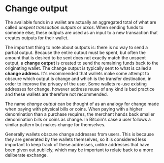 # Change output

The available funds in a wallet are actually an aggregated total of what are called *unspent transaction outputs* or *utxos*. When sending funds to someone else, these outputs are used as an input to a new transaction that creates outputs for their wallet. 

The important thing to note about outputs is: there is no way to send a partial output. Because the entire output must be spent, but often the amount that is desired to be sent does not exactly match the unspent output, a **change output** is created to send the remaining funds back to the originating wallet. The change output is typically sent to what is called a **change address**. It's recommended that wallets make some attempt to obscure which output is change and which is the transfer destination, in order to improve the privacy of the user. Some wallets re-use existing addresses for change, however address reuse of any kind is bad practice and these wallets are therefore not recommended.

The name *change output* can be thought of as an analogy for change made when paying with physical bills or coins. When paying with a higher denomination than a purchase requires, the merchant hands back smaller denomination bills or coins as change. In Bitcoin's case a user follows a similar pattern but makes change for themselves.

Generally wallets obscure change addresses from users. This is because they are generated by the wallets themselves, so it is considered less important to keep track of these addresses, unlike addresses that have been given out publicly, which may be important to relate back to a more deliberate exchange.

